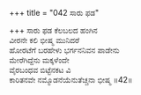 +++
title = "042 ಸಾರು ಫಡ"

+++
ಸಾರು ಫಡ ಕೆಲಬಲದ ಹಂಗಿನ  
ವೀರನೇ ಕಲಿ ಭೀಷ್ಮ ಮುನಿದರೆ  
ಹೋರಟೆಗೆ ಬರಹೇಳು ಭರ್ಗನನಿವನ ಪಾಡೇನು  
ಮೇರೆಗಿದ್ದೆನು ಮಕ್ಕಳೆಂದೇ  
ವೈರಬಂಧವ ಬಿಟ್ಟೆನಕಟ ವಿ  
ಕಾರಿತನವೇ ನಮ್ಮೊಡನೆಯೆನುತೆಚ್ಚನಾ ಭೀಷ್ಮ      ॥42॥